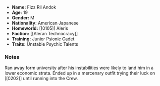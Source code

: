 - **Name:** Fizz Ril Andok
- **Age:** 19
- **Gender:** M 
- **Nationality:** American Japanese
- **Homeworld:** [[0105]] Aleris
- **Faction:** [[Aleran Technocracy]]
- **Training:** Junior Psionic Cadet
- **Traits:** Unstable Psychic Talents
### Notes
Ran away form university after his instabilities were likely to land him in a lower economic strata.
Ended up in a mercenary outfit trying their luck on [[0202]] until running into the Crew.